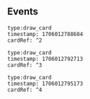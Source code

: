 
## Events

```truth-or-dare:event
type:draw_card
timestamp: 1706012788684
cardRef: ^2
```

```truth-or-dare:event
type:draw_card
timestamp: 1706012792713
cardRef: ^3
```

```truth-or-dare:event
type:draw_card
timestamp: 1706012795173
cardRef: ^4
```
